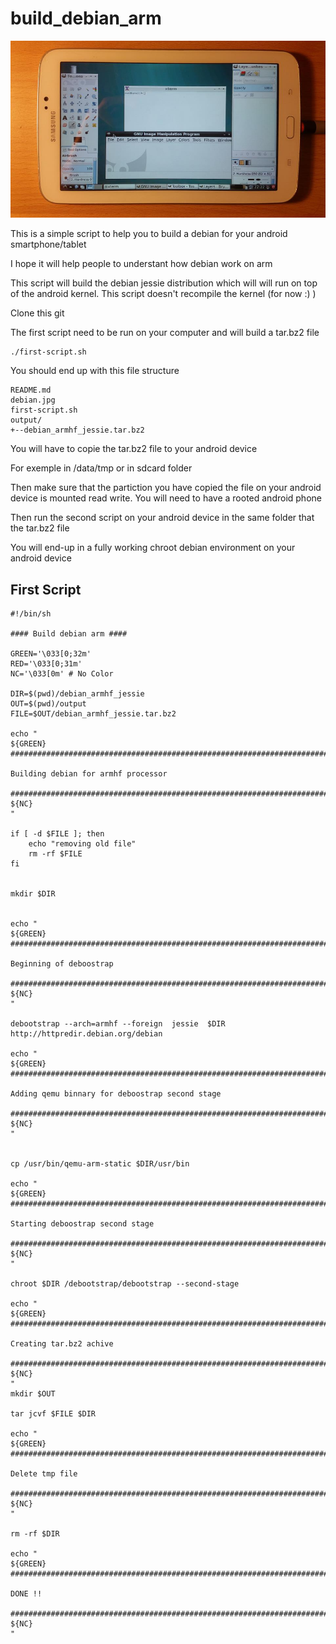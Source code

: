 # build_debian_arm

![alt text](debian.jpg "Debian on my android tablet")


This is a simple script to help you to build a debian for your android smartphone/tablet 

I hope it will help people to understant how debian work on arm 

This script will build the debian jessie distribution which will will run on top of the android kernel. 
This script doesn't recompile the kernel (for now :) )

Clone this git 

The first script need to be run on your computer and will build a tar.bz2 file 

``` shell
./first-script.sh
```


You should end up with this file structure

```
README.md
debian.jpg
first-script.sh
output/
+--debian_armhf_jessie.tar.bz2

```

You will have to copie the tar.bz2 file to your android device 

For exemple in /data/tmp or in sdcard folder 

Then make sure that the partiction you have copied the file on your android device is mounted read write. You will need to have a rooted android phone

Then run the second script on your android device in the same folder that the tar.bz2 file

You will end-up in a fully working chroot debian environment on your android device 

## First Script

```shell
#!/bin/sh

#### Build debian arm ####

GREEN='\033[0;32m'
RED='\033[0;31m'
NC='\033[0m' # No Color

DIR=$(pwd)/debian_armhf_jessie
OUT=$(pwd)/output
FILE=$OUT/debian_armhf_jessie.tar.bz2

echo "
${GREEN}
###############################################################################

Building debian for armhf processor

###############################################################################
${NC}
"

if [ -d $FILE ]; then
    echo "removing old file"
    rm -rf $FILE
fi


mkdir $DIR


echo "
${GREEN}
##############################################################################################

Beginning of deboostrap

##############################################################################################
${NC}
"

debootstrap --arch=armhf --foreign  jessie  $DIR  http://httpredir.debian.org/debian

echo "
${GREEN}
##############################################################################################

Adding qemu binnary for deboostrap second stage

##############################################################################################
${NC}
"


cp /usr/bin/qemu-arm-static $DIR/usr/bin

echo "
${GREEN}
##############################################################################################

Starting deboostrap second stage

##############################################################################################
${NC}
"

chroot $DIR /debootstrap/debootstrap --second-stage

echo "
${GREEN}
##############################################################################################

Creating tar.bz2 achive

##############################################################################################
${NC}
"
mkdir $OUT

tar jcvf $FILE $DIR

echo "
${GREEN}
##############################################################################################

Delete tmp file

##############################################################################################
${NC}
"

rm -rf $DIR

echo "
${GREEN}
##############################################################################################

DONE !!

##############################################################################################
${NC}
"
```
